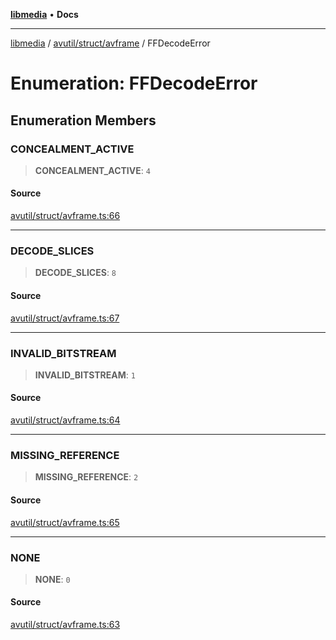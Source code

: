 [**libmedia**](../../../../README.md) • **Docs**

***

[libmedia](../../../../README.md) / [avutil/struct/avframe](../README.md) / FFDecodeError

# Enumeration: FFDecodeError

## Enumeration Members

### CONCEALMENT\_ACTIVE

> **CONCEALMENT\_ACTIVE**: `4`

#### Source

[avutil/struct/avframe.ts:66](https://github.com/zhaohappy/libmedia/blob/acbbf6bd75e6ee4c968b9f441fe28c40f42f350d/src/avutil/struct/avframe.ts#L66)

***

### DECODE\_SLICES

> **DECODE\_SLICES**: `8`

#### Source

[avutil/struct/avframe.ts:67](https://github.com/zhaohappy/libmedia/blob/acbbf6bd75e6ee4c968b9f441fe28c40f42f350d/src/avutil/struct/avframe.ts#L67)

***

### INVALID\_BITSTREAM

> **INVALID\_BITSTREAM**: `1`

#### Source

[avutil/struct/avframe.ts:64](https://github.com/zhaohappy/libmedia/blob/acbbf6bd75e6ee4c968b9f441fe28c40f42f350d/src/avutil/struct/avframe.ts#L64)

***

### MISSING\_REFERENCE

> **MISSING\_REFERENCE**: `2`

#### Source

[avutil/struct/avframe.ts:65](https://github.com/zhaohappy/libmedia/blob/acbbf6bd75e6ee4c968b9f441fe28c40f42f350d/src/avutil/struct/avframe.ts#L65)

***

### NONE

> **NONE**: `0`

#### Source

[avutil/struct/avframe.ts:63](https://github.com/zhaohappy/libmedia/blob/acbbf6bd75e6ee4c968b9f441fe28c40f42f350d/src/avutil/struct/avframe.ts#L63)
